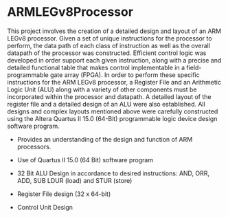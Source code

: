 # ARMLEGv8Processor
This project involves the creation of a detailed design and layout of an ARM LEGv8 processor. Given a set of unique instructions for the processor to perform, the data path of each class of instruction as well as the overall datapath of the processor was constructed. Efficient control logic was developed in order support each given instruction, along with a precise and detailed functional table that makes control implementable in a field-programmable gate array (FPGA). In order to perform these specific instructions for the ARM LEGv8 processor, a Register File and an Arithmetic Logic Unit (ALU) along with a variety of other components must be incorporated within the processor and datapath. A detailed layout of the register file and a detailed design of an ALU were also established. All designs and complex layouts mentioned above were carefully constructed using the Altera Quartus II 15.0 (64-Bit) programmable logic device design software program.

- Provides an understanding of the design and function of ARM processors. 

- Use of Quartus II 15.0 (64 Bit) software program 
- 32 Bit ALU Design in accordance to desired instructions:
  AND, ORR, ADD, SUB LDUR (load) and STUR (store)
- Register File design (32 x 64-bit)
- Control Unit Design 

